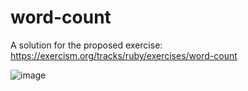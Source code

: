 # word-count

A solution for the proposed exercise:
https://exercism.org/tracks/ruby/exercises/word-count

![image](https://user-images.githubusercontent.com/3738518/227643288-226ad427-1f89-4a6f-9c74-55e2b0421960.png)
